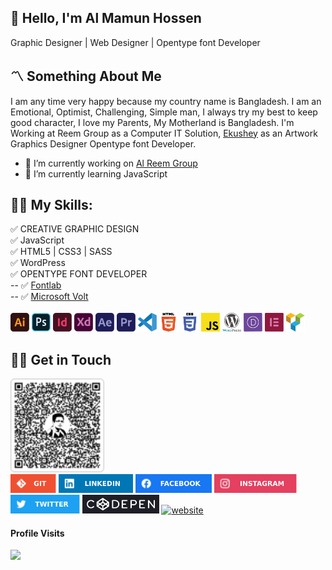 ## 👋 Hello, I'm Al Mamun Hossen

Graphic Designer | Web Designer | Opentype font Developer

## 〽️ Something About Me

I am any time very happy because my country name is Bangladesh. I am an Emotional, Optimist, Challenging, Simple man, I always try my best to keep good character, I love my Parents, My Motherland is Bangladesh. I'm Working at Reem Group as a Computer IT Solution, [Ekushey](http://www.ekushey.org/) as an Artwork Graphics Designer Opentype font Developer.

- 💼 I’m currently working on [Al Reem Group](https://reemgroup.co/)
- 📗 I’m currently learning JavaScript

## 👨‍💻 My Skills:

✅ CREATIVE GRAPHIC DESIGN </br>
✅ JavaScript </br>
✅ HTML5 | CSS3 | SASS <br/>
✅ WordPress </br>
✅ OPENTYPE FONT DEVELOPER </br>
-- ✅ [Fontlab](https://www.youtube.com/watch?v=IPbyZFEeCb8&list=PLN5OEA26QEnWUlZW-Qlu8YLtjiGDlKCOx)</br>
-- ✅ [Microsoft Volt](https://www.youtube.com/watch?v=7fXmEeGMulY&list=PLN5OEA26QEnXQVnUt-iWo2X01cZSAO-io)<br/>
<br/>
<img src='./images/Others/illustrator.svg' alt='Illustrator' height='30'>
<img src='./images/Others/photoshop.svg' alt='photoshop' height='30'>
<img src='./images/Others/indesign.svg' alt='indesign' height='30'>
<img src='./images/Others/adobeXd.svg' alt='adobeXd' height='30'>
<img src='./images/Others/afterEffects.svg' alt='Github' height='30'>
<img src='./images/Others/premiere.svg' alt='premiere' height='30'>
<img src='./images/Others/vsCode.svg' alt='VS sCode' height='30'>
<img src='./images/Others/html.svg' alt='HTML' height='30'>
<img src='./images/Others/css.svg' alt='CSS' height='30'>
<img src='./images/Others/javaScript.svg' alt='JavaScript' height='30'>
<img src='./images/Others/wordPress.svg' alt='WordPress' height='30'>
<img src='./images/Others/diviBilder.svg' alt='DIVI Bilder' height='30'>
<img src='./images/Others/elementor.svg' alt='Elementor' height='30'>
<img src='./images/Others/visualComposer.svg' alt='Visual Composer' height='30'>
<br/>

## 🤙🏼 Get in Touch

[<img src='./images/Others/contactUs.svg' alt='Github' height='150'>](https://www.almamunhossen.com/contact-us)
<br/>
[<img src='./images/git.svg' alt='Github' height='30'>](https://github.com/almamunhossen)
[<img src='./images/linkedin.svg' alt='Linkedin' height='30'>](https://www.linkedin.com/in/almamunhossen/)
[<img src='./images/Facebook.svg' alt='facebook' height='30'>](https://www.facebook.com/almamunhossen.bd)
[<img src='./images/Instagram.svg' alt='instagram' height='30'>](https://www.instagram.com/almamunhossen/)
[<img src='./images/twitter.svg' alt='twitter' height='30'>](https://twitter.com/almamunhossen)
[<img src='./images/codepen.svg' alt='codepen' height='30'>](https://codepen.io/almamunhossen)
[<img src='https://3.bp.blogspot.com/-hmlOwFvD6kM/XETPeicKQ5I/AAAAAAAALhE/8YPPiZFLsagBP8cqK1cMi5ff9zNUenhJQCK4BGAYYCw/s1600/Logo-2.png' alt='website' height='30'>](https://www.almamunhossen.com/)


#### Profile Visits

![](https://api.visitorbadge.io/api/VisitorHit?user=almamunhossen&repo=github-visitors-badge&labelColor=%23431c36&countColor=%2300d26a)
